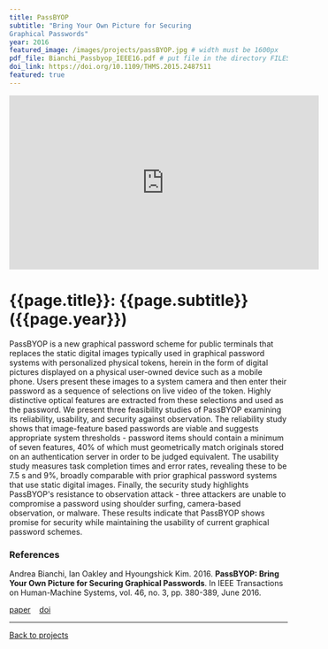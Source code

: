 ```yaml
---
title: PassBYOP
subtitle: "Bring Your Own Picture for Securing
Graphical Passwords"
year: 2016
featured_image: /images/projects/passBYOP.jpg # width must be 1600px	
pdf_file: Bianchi_Passbyop_IEEE16.pdf # put file in the directory FILES
doi_link: https://doi.org/10.1109/THMS.2015.2487511
featured: true
---
```


<!-- 
<div class="gallery" data-columns="1">
	<img src="/images/projects/example.jpg">
	<img src="/images/projects/example.jpg">
	<img src="/images/projects/example.jpg">
</div>
 -->

<iframe width="560" height="315" src="https://www.youtube.com/embed/mRCUVANSvgw" frameborder="0" allow="accelerometer; autoplay; encrypted-media; gyroscope; picture-in-picture" allowfullscreen></iframe>


<!-- DO NOT CHANGE MANUALLY -->
# {{page.title}}: {{page.subtitle}} ({{page.year}})

PassBYOP is a new graphical password scheme for public terminals that replaces the static digital images typically used in graphical password systems with personalized physical tokens, herein in the form of digital pictures displayed on a physical user-owned device such as a mobile phone. Users present these images to a system camera and then enter their password as a sequence of selections on live video of the token. Highly distinctive optical features are extracted from these selections and used as the password. We present three feasibility studies of PassBYOP examining its reliability, usability, and security against observation. The reliability study shows that image-feature based passwords are viable and suggests appropriate system thresholds - password items should contain a minimum of seven features, 40% of which must geometrically match originals stored on an authentication server in order to be judged equivalent. The usability study measures task completion times and error rates, revealing these to be 7.5 s and 9%, broadly comparable with prior graphical password systems that use static digital images. Finally, the security study highlights PassBYOP's resistance to observation attack - three attackers are unable to compromise a password using shoulder surfing, camera-based observation, or malware. These results indicate that PassBYOP shows promise for security while maintaining the usability of current graphical password schemes.

### References

Andrea Bianchi, Ian Oakley and Hyoungshick Kim. 2016. **PassBYOP: Bring Your Own Picture for Securing Graphical Passwords**. In IEEE Transactions on Human-Machine Systems, vol. 46, no. 3, pp. 380-389, June 2016.

<!-- DO NOT CHANGE MANUALLY -->
<a href="/files/{{ page.year }}/{{ page.pdf_file }}" target="_blank">paper</a>&nbsp;&nbsp;&nbsp;
<a href="{{ page.doi_link }}" target="_blank">doi</a>

--- 

<a href="/index.html" class="button button--large">Back to projects</a>